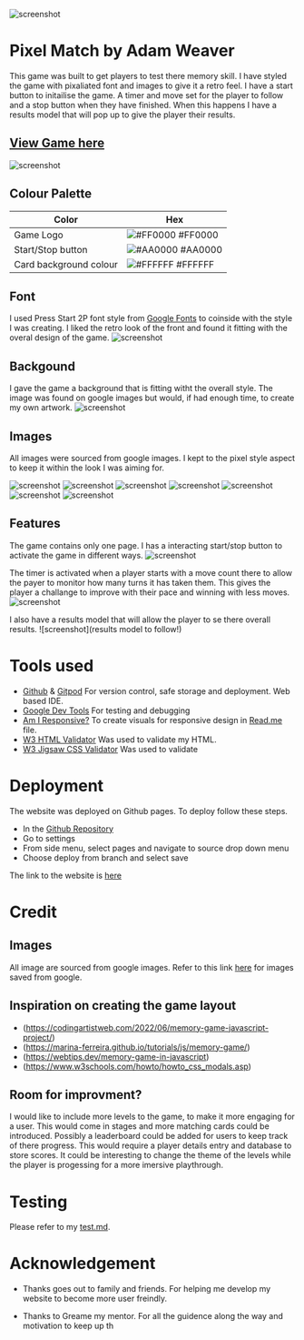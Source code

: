 ![screenshot](assests/docs/game-logo.jpeg)

# Pixel Match by Adam Weaver

This game was built to get players to test there memory skill. I have styled the game with pixaliated font and images to give it a retro feel. I have a start button to initailise the game. A timer and move set for the player to follow and a stop button when they have finished. When this happens I have a results model that will pop up to give the player their results.
 
## [View Game here](https://github.com/AdamWeaver94/project_2)


![screenshot](assests/docs/responsive.jpeg)

## Colour Palette
| Color             | Hex                                                                |
| ----------------- | ------------------------------------------------------------------ |
| Game Logo | ![#FF0000](https://via.placeholder.com/10/0a192f?text=+) #FF0000 |
| Start/Stop button | ![#AA0000](https://via.placeholder.com/10/f8f8f8?text=+) #AA0000 |
| Card background colour | ![#FFFFFF](https://via.placeholder.com/10/00b48a?text=+) #FFFFFF |

## Font

I used Press Start 2P font style from [Google Fonts](https://fonts.google.com/specimen/Press+Start+2P?query=Press+Start+) to coinside with the style I was creating. I liked the retro look of the front and found it fitting with the overal design of the game.
![screenshot](assests/docs/font-choice.jpeg)

## Backgound

I gave the game a background that is fitting witht the overall style. The image was found on google images but would, if had enough time, to create my own artwork.
![screenshot](https://img.freepik.com/premium-vector/pixel-art-landscape-pine-forest-mountains-8-bit-vector-background_360488-709.jpg)

## Images

All images were sourced from google images. I kept to the pixel style aspect to keep it within the look I was aiming for.

![screenshot](assests/images/question-mark.png)
![screenshot](assests/images/smiley-face.png)
![screenshot](assests/images/puppy.jpeg)
![screenshot](assests/images/pixel-money.avif)
![screenshot](assests/images/mushroom-pixel.avif)
![screenshot](assests/images/maple-leaf.png)
![screenshot](assests/images/controller.png)

## Features

The game contains only one page. I has a interacting start/stop button to activate the game in different ways.
![screenshot](assests/docs/game-layout.jpeg)

The timer is activated when a player starts with a move count there to allow the payer to monitor how many turns it has taken them. This gives the player a challange to improve with their pace and winning with less moves. 
![screenshot](assests/docs/game-inPlay.jpeg)

I also have a results model that will allow the player to se there overall results.
![screenshot](results model to follow!)

# Tools used

- [Github](https://github.com/) & [Gitpod](https://gitpod.io/) For version control, safe storage and deployment. Web based IDE. 
- [Google Dev Tools](https://developer.chrome.com/docs/devtools/) For testing and debugging
- [Am I Responsive?](https://ui.dev/amiresponsive?url=https://jaycode88.github.io/msp-1) To create visuals for responsive design in [Read.me](https://github.com/AdamWeaver94/project_2/blob/main/README.md) file.
- [W3 HTML Validator](https://validator.w3.org/) Was used to validate my HTML.
- [W3 Jigsaw CSS Validator](https://jigsaw.w3.org/css-validator/) Was used to validate

# Deployment

The website was deployed on Github pages. To deploy follow these steps.

- In the [Github Repository](https://github.com/AdamWeaver94/project-1)
- Go to settings
- From side menu, select pages and navigate to source drop down menu
- Choose deploy from branch and select save

The link to the website is [here](https://adamweaver94.github.io/project_2/)

# Credit

## Images

All image are sourced from google images. 
Refer to this link [here](https://github.com/AdamWeaver94/project_2/tree/main/assests/images) for images saved from google.


## Inspiration on creating the game layout

- (https://codingartistweb.com/2022/06/memory-game-javascript-project/)
- (https://marina-ferreira.github.io/tutorials/js/memory-game/)
- (https://webtips.dev/memory-game-in-javascript)
- (https://www.w3schools.com/howto/howto_css_modals.asp)

## Room for improvment?

I would like to include more levels to the game, to make it more engaging for a user. This would come in stages and more matching cards could be introduced.
Possibly a leaderboard could be added for users to keep track of there progress. This would require a player details entry and database to store scores.
It could be interesting to change the theme of the levels while the player is progessing for a more imersive playthrough.

# Testing

Please refer to my [test.md](https://github.com/AdamWeaver94/project-1/blob/master/test.md).

# Acknowledgement

- Thanks goes out to family and friends. For helping me develop my website to become more user freindly.

- Thanks to Greame my mentor. For all the guidence along the way and motivation to keep up th